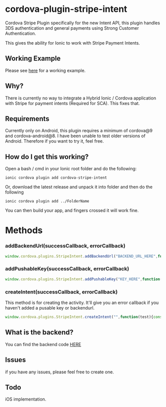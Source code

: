# cordova-plugin-stripe-intent
 Cordova Stripe Plugin specifically for the new Intent API, this plugin handles 3DS authentication and general payments using Strong Customer Authentication.
 
 This gives the ability for Ionic to work with Stripe Payment Intents.
 
## Working Example

Please see [here](https://github.com/jackbayliss/cordova-plugin-stripe-intent/tree/master/working-example) for a working example.

## Why?
There is currently no way to integrate a Hybrid Ionic / Cordova application with Stripe for payment intents (Required for SCA). This fixes that.

## Requirements
Currently only on Android, this plugin requires a minimum of cordova@9 and cordova-android@8. I have been unable to test older versions of Android. Therefore if you want to try it, feel free.

## How do I get this working?
Open a bash / cmd in your Ionic root folder and do the following:
```
ionic cordova plugin add cordova-stripe-intent
```
Or, download the latest release and unpack it into folder and then do the following
```
ionic cordova plugin add ../FolderName
```
You can then build your app, and fingers crossed it will work fine.
# Methods

### addBackendUrl(successCallback, errorCallback)
```js
window.cordova.plugins.StripeIntent.addBackendUrl("BACKEND_URL_HERE",function(test){console.log(test)},function(test){console.log(test)})
```

### addPushableKey(successCallback, errorCallback)
```js
window.cordova.plugins.StripeIntent.addPushableKey("KEY_HERE",function(test){console.log(test)},function(test){console.log(test)})
```
### createIntent(successCallback, errorCallback)
This method is for creating the activity. It'll give you an error callback if you haven't added a pusable key or backendurl.
```js
window.cordova.plugins.StripeIntent.createIntent("",function(test){console.log(test)},function(test){console.log(test)})
```

## What is the backend?

You can find the backend code [HERE](https://github.com/stripe-samples/accept-a-card-payment/blob/master/without-webhooks/server/php/public/pay.php) 

## Issues
if you have any issues, please feel free to create one.


## Todo 
iOS implementation.
